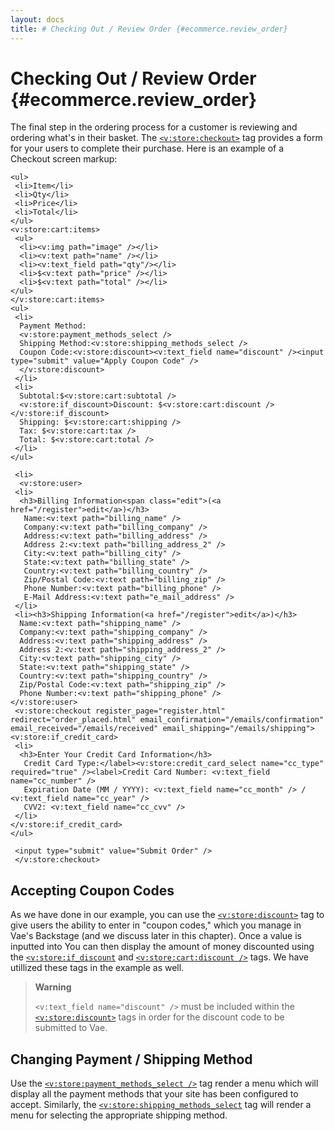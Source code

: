 ```yaml
---
layout: docs
title: # Checking Out / Review Order {#ecommerce.review_order}
---
```


# Checking Out / Review Order {#ecommerce.review_order}

The final step in the ordering process for a customer is reviewing and
ordering what's in their basket. The
[`<v:store:checkout>`](#v_store_checkout) tag provides a form for your
users to complete their purchase. Here is an example of a Checkout
screen markup:

    <ul>
     <li>Item</li>
     <li>Qty</li>
     <li>Price</li>
     <li>Total</li>
    </ul>
    <v:store:cart:items>
     <ul>
      <li><v:img path="image" /></li>
      <li><v:text path="name" /></li>
      <li><v:text_field path="qty"/></li>
      <li>$<v:text path="price" /></li>
      <li>$<v:text path="total" /></li>
    </ul>
    </v:store:cart:items>
    <ul>
     <li>
      Payment Method:
      <v:store:payment_methods_select />
      Shipping Method:<v:store:shipping_methods_select />
      Coupon Code:<v:store:discount><v:text_field name="discount" /><input type="submit" value="Apply Coupon Code" />
      </v:store:discount>
     </li>
     <li>
      Subtotal:$<v:store:cart:subtotal />
      <v:store:if_discount>Discount: $<v:store:cart:discount /></v:store:if_discount>
      Shipping: $<v:store:cart:shipping />
      Tax: $<v:store:cart:tax />
      Total: $<v:store:cart:total />
     </li>
    </ul>

     <li>
      <v:store:user>
     <li>
      <h3>Billing Information<span class="edit">(<a href="/register">edit</a>)</h3>
       Name:<v:text path="billing_name" />
       Company:<v:text path="billing_company" />
       Address:<v:text path="billing_address" />
       Address 2:<v:text path="billing_address_2" />
       City:<v:text path="billing_city" />
       State:<v:text path="billing_state" />
       Country:<v:text path="billing_country" />
       Zip/Postal Code:<v:text path="billing_zip" />
       Phone Number:<v:text path="billing_phone" />
       E-Mail Address:<v:text path="e_mail_address" />
     </li>
     <li><h3>Shipping Information(<a href="/register">edit</a>)</h3>
      Name:<v:text path="shipping_name" />
      Company:<v:text path="shipping_company" />
      Address:<v:text path="shipping_address" />
      Address 2:<v:text path="shipping_address_2" />
      City:<v:text path="shipping_city" />
      State:<v:text path="shipping_state" />
      Country:<v:text path="shipping_country" />
      Zip/Postal Code:<v:text path="shipping_zip" />
      Phone Number:<v:text path="shipping_phone" />
    </v:store:user>
     <v:store:checkout register_page="register.html" redirect="order_placed.html" email_confirmation="/emails/confirmation" email_received="/emails/received" email_shipping="/emails/shipping">
    <v:store:if_credit_card>
     <li>
      <h3>Enter Your Credit Card Information</h3>
       Credit Card Type:</label><v:store:credit_card_select name="cc_type" required="true" /><label>Credit Card Number: <v:text_field name="cc_number" />
       Expiration Date (MM / YYYY): <v:text_field name="cc_month" /> / <v:text_field name="cc_year" /> 
       CVV2: <v:text_field name="cc_cvv" />
     </li>
    </v:store:if_credit_card>
    </ul>

     <input type="submit" value="Submit Order" />
     </v:store:checkout>

## Accepting Coupon Codes

As we have done in our example, you can use the
[`<v:store:discount>`](#v_store_discount) tag to give users the ability
to enter in "coupon codes," which you manage in Vae's Backstage (and we
discuss later in this chapter). Once a value is inputted into You can
then display the amount of money discounted using the
[`<v:store:if_discount`](#v_store_if_discount) and
[`<v:store:cart:discount />`](#v_store_cart_discount) tags. We have
utillized these tags in the example as well.

> **Warning**
>
> `<v:text_field name="discount" />` must be included within the
> [`<v:store:discount>`](#v_store_discount) tags in order for the
> discount code to be submitted to Vae.

## Changing Payment / Shipping Method

Use the
[`<v:store:payment_methods_select />`](#v_store_payment_methods_select)
tag render a menu which will display all the payment methods that your
site has been configured to accept. Similarly, the
[`<v:store:shipping_methods_select`](#v_store_shipping_methods_select)
tag will render a menu for selecting the appropriate shipping method.
